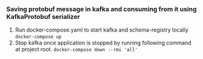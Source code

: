 
### Saving protobuf message in kafka and consuming from it using KafkaProtobuf serializer
    
1. Run docker-compose.yaml to start kafka and schema-registry locally
<code>docker-compose up</code>
2. Stop kafka once application is stopped by running following command at project root.
<code>docker-compose down --rmi 'all'</code>